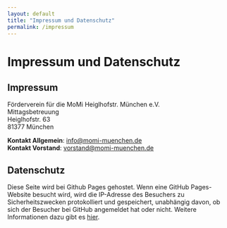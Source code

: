 ```yaml
---
layout: default
title: "Impressum und Datenschutz"
permalink: /impressum
---
```


# Impressum und Datenschutz

## Impressum

Förderverein für die MoMi Heiglhofstr. München e.V.<br>
Mittagsbetreuung<br>
Heiglhofstr. 63<br>
81377 München<br>

**Kontakt Allgemein**: info@momi-muenchen.de <br>
**Kontakt Vorstand**: vorstand@momi-muenchen.de


## Datenschutz

Diese Seite wird bei Github Pages gehostet. Wenn eine GitHub Pages-Website besucht wird, wird die IP-Adresse des Besuchers zu Sicherheitszwecken protokolliert und gespeichert, unabhängig davon, ob sich der Besucher bei GitHub angemeldet hat oder nicht. Weitere Informationen dazu gibt es [hier](https://docs.github.com/de/pages/getting-started-with-github-pages/about-github-pages#data-collection).


